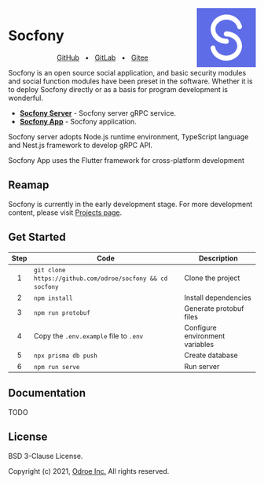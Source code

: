 <img align="right" width="120px" src="graphs/socfony.png" alt="Socfony Logo">

# Socfony

<div align="center">
    <a href="https://github.com/odroe/socfony">GitHub</a>
    <span>&nbsp;&nbsp;•&nbsp;&nbsp;</span>
    <a href="https://gitlab.com/odroe/socfony">GitLab</a>
    <span>&nbsp;&nbsp;•&nbsp;&nbsp;</span>
    <a href="https://gitee.com/odroe/socfony">Gitee</a>
</div>

Socfony is an open source social application, and basic security modules and social function modules have been preset in the software. Whether it is to deploy Socfony directly or as a basis for program development is wonderful.

- [**Socfony Server**](https://github.com/odroe/socfony) - Socfony server gRPC service.
- [**Socfony App**](https://github.com/odroe/socfony-app) - Socfony application.

Socfony server adopts Node.js runtime environment, TypeScript language and Nest.js framework to develop gRPC API.

Socfony App uses the Flutter framework for cross-platform development

## Reamap

Socfony is currently in the early development stage. For more development content, please visit [Projects page](https://github.com/odroe/socfony/projects).

## Get Started

| Step | Code                                                       | Description                     |
| :--: | ---------------------------------------------------------- | ------------------------------- |
|  1   | `git clone https://github.com/odroe/socfony && cd socfony` | Clone the project               |
|  2   | `npm install`                                              | Install dependencies            |
|  3   | `npm run protobuf`                                         | Generate protobuf files         |
|  4   | Copy the `.env.example` file to `.env`                     | Configure environment variables |
|  5   | `npx prisma db push`                                       | Create database                 |
|  6   | `npm run serve`                                            | Run server                      |

## Documentation

TODO

## License

BSD 3-Clause License.

Copyright (c) 2021, [Odroe Inc.](https://odroe.com) All rights reserved.
